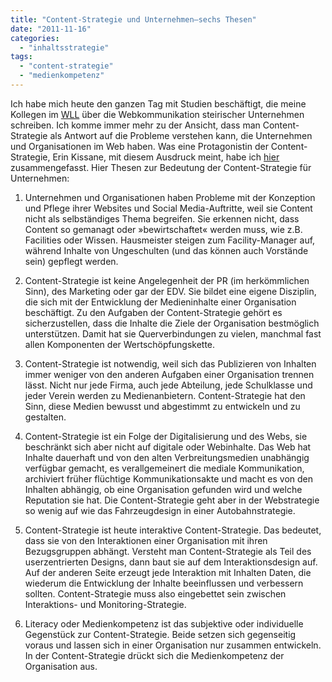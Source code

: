 ```yaml
---
title: "Content-Strategie und Unternehmen—sechs Thesen"
date: "2011-11-16"
categories: 
  - "inhaltsstrategie"
tags: 
  - "content-strategie"
  - "medienkompetenz"
---
```


Ich habe mich heute den ganzen Tag mit Studien beschäftigt, die meine Kollegen im [WLL](http://wll.fh-joanneum.at/) über die Webkommunikation steirischer Unternehmen schreiben. Ich komme immer mehr zu der Ansicht, dass man Content-Strategie als Antwort auf die Probleme verstehen kann, die Unternehmen und Organisationen im Web haben. Was eine Protagonistin der Content-Strategie, Erin Kissane, mit diesem Ausdruck meint, habe ich [hier](http://pr-blogger.de/2011/03/14/pr-blogger-buchtipps-1-die-content-strategie/) zusammengefasst. Hier Thesen zur Bedeutung der Content-Strategie für Unternehmen:

1. Unternehmen und Organisationen haben Probleme mit der Konzeption und Pflege ihrer Websites und Social Media-Auftritte, weil sie Content nicht als selbständiges Thema begreifen. Sie erkennen nicht, dass Content so gemanagt oder »bewirtschaftet« werden muss, wie z.B. Facilities oder Wissen. Hausmeister steigen zum Facility-Manager auf, während Inhalte von Ungeschulten (und das können auch Vorstände sein) gepflegt werden.
    
2. Content-Strategie ist keine Angelegenheit der PR (im herkömmlichen Sinn), des Marketing oder gar der EDV. Sie bildet eine eigene Disziplin, die sich mit der Entwicklung der Medieninhalte einer Organisation beschäftigt. Zu den Aufgaben der Content-Strategie gehört es sicherzustellen, dass die Inhalte die Ziele der Organisation bestmöglich unterstützen. Damit hat sie Querverbindungen zu vielen, manchmal fast allen Komponenten der Wertschöpfungskette.
    
3. Content-Strategie ist notwendig, weil sich das Publizieren von Inhalten immer weniger von den anderen Aufgaben einer Organisation trennen lässt. Nicht nur jede Firma, auch jede Abteilung, jede Schulklasse und jeder Verein werden zu Medienanbietern. Content-Strategie hat den Sinn, diese Medien bewusst und abgestimmt zu entwickeln und zu gestalten.
    
4. Content-Strategie ist ein Folge der Digitalisierung und des Webs, sie beschränkt sich aber nicht auf digitale oder Webinhalte. Das Web hat Inhalte dauerhaft und von den alten Verbreitungsmedien unabhängig verfügbar gemacht, es verallgemeinert die mediale Kommunikation, archiviert früher flüchtige Kommunikationsakte und macht es von den Inhalten abhängig, ob eine Organisation gefunden wird und welche Reputation sie hat. Die Content-Strategie geht aber in der Webstrategie so wenig auf wie das Fahrzeugdesign in einer Autobahnstrategie. 
    
5. Content-Strategie ist heute interaktive Content-Strategie. Das bedeutet, dass sie von den Interaktionen einer Organisation mit ihren Bezugsgruppen abhängt. Versteht man Content-Strategie als Teil des userzentrierten Designs, dann baut sie auf dem Interaktionsdesign auf. Auf der anderen Seite erzeugt jede Interaktion mit Inhalten Daten, die wiederum die Entwicklung der Inhalte beeinflussen und verbessern sollten. Content-Strategie muss also eingebettet sein zwischen Interaktions- und Monitoring-Strategie. 
    
6. Literacy oder Medienkompetenz ist das subjektive oder individuelle Gegenstück zur Content-Strategie. Beide setzen sich gegenseitig voraus und lassen sich in einer Organisation nur zusammen entwickeln. In der Content-Strategie drückt sich die Medienkompetenz der Organisation aus.
